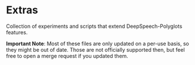 # Extras

Collection of experiments and scripts that extend DeepSpeech-Polyglots features.

**Important Note**: Most of these files are only updated on a per-use basis, so they might be out of date.
Those are not officially supported then, but feel free to open a merge request if you updated them.
